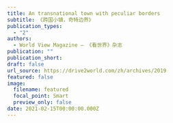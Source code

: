 ```yaml
---
title: An transnational town with peculiar borders
subtitle: 《跨国小镇，奇特边界》
publication_types:
  - "2"
authors:
  - World View Magazine — 《看世界》杂志
publication: ""
publication_short: 
draft: false
url_source: https://drive2world.com/zh/archives/2019
featured: false
image:
  filename: featured
  focal_point: Smart
  preview_only: false
date: 2021-02-15T00:00:00.000Z
---
```

